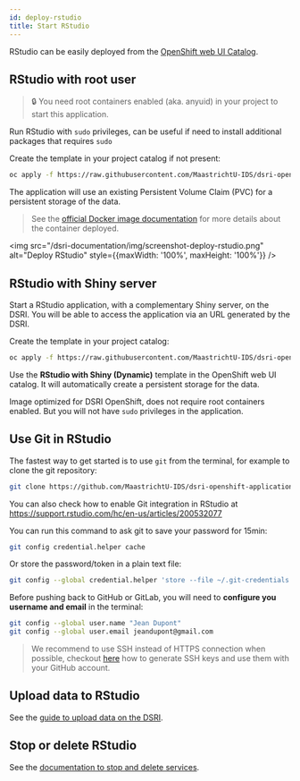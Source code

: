 ```yaml
---
id: deploy-rstudio
title: Start RStudio
---
```


RStudio can be easily deployed from the [OpenShift web UI Catalog](https://app.dsri.unimaas.nl:8443/console/catalog).

## RStudio with root user

> 🔒 You need root containers enabled (aka. anyuid) in your project to start this application.

Run RStudio with `sudo` privileges, can be useful if need to install additional packages that requires `sudo`

Create the template in your project catalog if not present:

```bash
oc apply -f https://raw.githubusercontent.com/MaastrichtU-IDS/dsri-openshift-applications/main/templates-anyuid/template-rstudio-root-persistent.yml
```

The application will use an existing Persistent Volume Claim (PVC) for a persistent storage of the data.

> See the [official Docker image documentation](https://github.com/rocker-org/rocker/wiki/Using-the-RStudio-image) for more details about the container deployed.

<img src="/dsri-documentation/img/screenshot-deploy-rstudio.png" alt="Deploy RStudio" style={{maxWidth: '100%', maxHeight: '100%'}} />

## RStudio with Shiny server

Start a RStudio application, with a complementary Shiny server, on the DSRI. You will be able to access the application via an URL generated by the DSRI.

Create the template in your project catalog:

```bash
oc apply -f https://raw.githubusercontent.com/MaastrichtU-IDS/dsri-openshift-applications/main/templates-restricted/template-rstudio-shiny-dynamic.yml
```

Use the **RStudio with Shiny (Dynamic)** template in the OpenShift web UI catalog. It will automatically create a persistent storage for the data.

Image optimized for DSRI OpenShift, does not require root containers enabled. But you will not have `sudo` privileges in the application.

## Use Git in RStudio

The fastest way to get started is to use `git` from the terminal, for example to clone the git repository:

```bash
git clone https://github.com/MaastrichtU-IDS/dsri-openshift-applications.git
```

You can also check how to enable Git integration in RStudio at https://support.rstudio.com/hc/en-us/articles/200532077

You can run this command to ask git to save your password for 15min:

```bash
git config credential.helper cache
```

Or store the password/token in a plain text file:

```bash
git config --global credential.helper 'store --file ~/.git-credentials'
```

Before pushing back to GitHub or GitLab, you will need to **configure you username and email** in the terminal:

```bash
git config --global user.name "Jean Dupont"
git config --global user.email jeandupont@gmail.com
```

> We recommend to use SSH instead of HTTPS connection when possible, checkout [here](https://docs.github.com/en/free-pro-team@latest/github/authenticating-to-github/generating-a-new-ssh-key-and-adding-it-to-the-ssh-agent) how to generate SSH keys and use them with your GitHub account.

## Upload data to RStudio

See the [guide to upload data on the DSRI](/dsri-documentation/docs/openshift-load-data).

## Stop or delete RStudio

See the [documentation to stop and delete services](/dsri-documentation/docs/openshift-delete-services).

